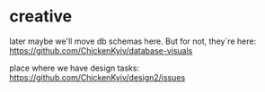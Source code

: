 # creative

later maybe we'll move db schemas here.
But for not, they`re here: https://github.com/ChickenKyiv/database-visuals

place where we have design tasks: https://github.com/ChickenKyiv/design2/issues
